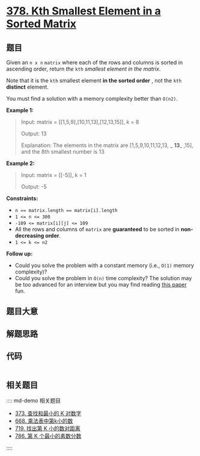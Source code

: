 # [378. Kth Smallest Element in a Sorted Matrix](https://leetcode.com/problems/kth-smallest-element-in-a-sorted-matrix)

## 题目

Given an `n x n` `matrix` where each of the rows and columns is sorted in
ascending order, return _the_ `kth` _smallest element in the matrix_.

Note that it is the `kth` smallest element **in the sorted order** , not the
`kth` **distinct** element.

You must find a solution with a memory complexity better than `O(n2)`.



**Example 1:**

> Input: matrix = [[1,5,9],[10,11,13],[12,13,15]], k = 8
> 
> Output: 13
> 
> Explanation: The elements in the matrix are [1,5,9,10,11,12,13, _ **13**_ ,15], and the 8th smallest number is 13

**Example 2:**

> Input: matrix = [[-5]], k = 1
> 
> Output: -5

**Constraints:**

  * `n == matrix.length == matrix[i].length`
  * `1 <= n <= 300`
  * `-109 <= matrix[i][j] <= 109`
  * All the rows and columns of `matrix` are **guaranteed** to be sorted in **non-decreasing order**.
  * `1 <= k <= n2`



**Follow up:**

  * Could you solve the problem with a constant memory (i.e., `O(1)` memory complexity)?
  * Could you solve the problem in `O(n)` time complexity? The solution may be too advanced for an interview but you may find reading [this paper](http://www.cse.yorku.ca/~andy/pubs/X+Y.pdf) fun.


## 题目大意

## 解题思路

## 代码

```javascript

```

## 相关题目

:::: md-demo 相关题目
- [373. 查找和最小的 K 对数字](https://leetcode.com/problems/find-k-pairs-with-smallest-sums)
- [668. 乘法表中第k小的数](https://leetcode.com/problems/kth-smallest-number-in-multiplication-table)
- [719. 找出第 K 小的数对距离](https://leetcode.com/problems/find-k-th-smallest-pair-distance)
- [786. 第 K 个最小的素数分数](https://leetcode.com/problems/k-th-smallest-prime-fraction)

::::
